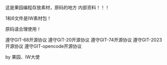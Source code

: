 这是果园编程存放素材，原码的地方
内部资料！！！

1和6文件是IW素材包！

原码请合理使用！


遵守GIT-68开源协议
遵守GIT-20开源协议
遵守GIT-74开源协议
遵守GIT-2023开源协议
遵守GIT-opencode开源协议

by 果园、IW大使

